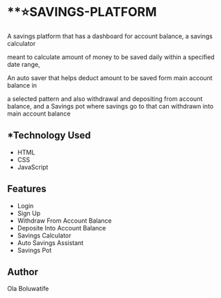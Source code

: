 # **⭐SAVINGS-PLATFORM
A savings platform that has a dashboard for account balance, a savings calculator 

meant to calculate amount of money to be saved daily within a specified date range,

An auto saver that helps deduct amount to be saved form main account balance in 

a selected pattern and also  withdrawal and depositing from account balance, and a Savings pot where savings go to that can withdrawn into main account balance

## *Technology Used
- HTML
- CSS
- JavaScript

## Features
- Login
- Sign Up
- Withdraw From Account Balance
- Deposite Into Account Balance
- Savings Calculator
- Auto Savings Assistant
- Savings Pot

## Author
Ola Boluwatife

